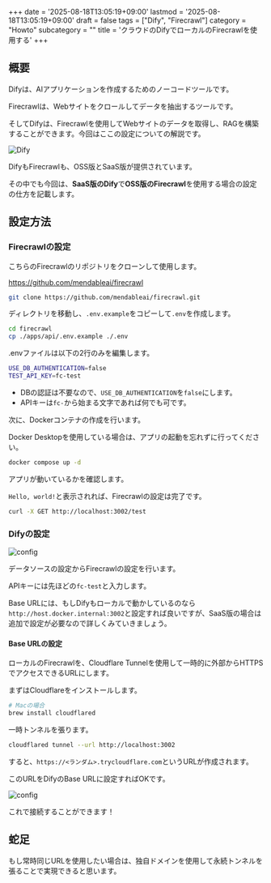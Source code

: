 +++
date = '2025-08-18T13:05:19+09:00'
lastmod = '2025-08-18T13:05:19+09:00'
draft = false
tags = ["Dify", "Firecrawl"]
category = "Howto"
subcategory = ""
title = 'クラウドのDifyでローカルのFirecrawlを使用する'
+++

## 概要

Difyは、AIアプリケーションを作成するためのノーコードツールです。

Firecrawlは、Webサイトをクロールしてデータを抽出するツールです。

そしてDifyは、Firecrawlを使用してWebサイトのデータを取得し、RAGを構築することができます。今回はここの設定についての解説です。

![Dify](/images/16/dify.png)

DifyもFirecrawlも、OSS版とSaaS版が提供されています。

その中でも今回は、**SaaS版のDify**で**OSS版のFirecrawl**を使用する場合の設定の仕方を記載します。

## 設定方法

### Firecrawlの設定

こちらのFirecrawlのリポジトリをクローンして使用します。

https://github.com/mendableai/firecrawl

```bash
git clone https://github.com/mendableai/firecrawl.git
```

ディレクトリを移動し、`.env.example`をコピーして`.env`を作成します。

```bash
cd firecrawl
cp ./apps/api/.env.example ./.env
```

.envファイルは以下の2行のみを編集します。

```bash
USE_DB_AUTHENTICATION=false
TEST_API_KEY=fc-test
```

- DBの認証は不要なので、`USE_DB_AUTHENTICATION`を`false`にします。
- APIキーは`fc-`から始まる文字であれば何でも可です。

次に、Dockerコンテナの作成を行います。

Docker Desktopを使用している場合は、アプリの起動を忘れずに行ってください。

```bash
docker compose up -d
```

アプリが動いているかを確認します。

`Hello, world!`と表示されれば、Firecrawlの設定は完了です。

```bash
curl -X GET http://localhost:3002/test
```



### Difyの設定

![config](/images/16/conf.png)

データソースの設定からFirecrawlの設定を行います。

APIキーには先ほどの`fc-test`と入力します。

Base URLには、もしDifyもローカルで動かしているのなら`http://host.docker.internal:3002`と設定すれば良いですが、SaaS版の場合は追加で設定が必要なので詳しくみていきましょう。

#### Base URLの設定

ローカルのFirecrawlを、Cloudflare Tunnelを使用して一時的に外部からHTTPSでアクセスできるURLにします。

まずはCloudflareをインストールします。

```bash
# Macの場合
brew install cloudflared
```

一時トンネルを張ります。

```bash
cloudflared tunnel --url http://localhost:3002
```

すると、`https://<ランダム>.trycloudflare.com`というURLが作成されます。

このURLをDifyのBase URLに設定すればOKです。

![config](/images/16/conf2.png)


これで接続することができます！

## 蛇足

もし常時同じURLを使用したい場合は、独自ドメインを使用して永続トンネルを張ることで実現できると思います。